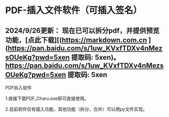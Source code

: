 # PDF-插入文件软件（可插入签名）
## 2024/9/26更新： 现在已可以拆分pdf，并提供预览功能，[点此下载][(https://markdown.com.cn ](https://pan.baidu.com/s/1uw_KVxfTDXv4nMezsOUeKg?pwd=5xen 提取码: 5xen)。 https://pan.baidu.com/s/1uw_KVxfTDXv4nMezsOUeKg?pwd=5xen 提取码: 5xen 

PDF拆入软件  

1.直接下载PDF_Charu.exe即可直接使用。

2.目前软件仅有插入功能，其他功能（拆分，合并）可以用py文件实现。
